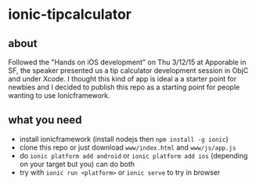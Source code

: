# ionic-tipcalculator

## about

Followed the "Hands on iOS development" on Thu 3/12/15 at Apporable in SF, the speaker presented us a tip calculator development session
in ObjC and under Xcode. I thought this kind of app is ideal a a starter point for newbies and I decided to publish this repo as a starting
point for people wanting to use Ionicframework.

## what you need

* install ionicframework (install nodejs then `npm install -g ionic`)
* clone this repo or just download `www/index.html` and `www/js/app.js`
* do `ionic platform add android` or `ionic platform add ios` (depending on your target but you) can do both
* try with `ionic run <platform>` or `ionic serve` to try in browser
